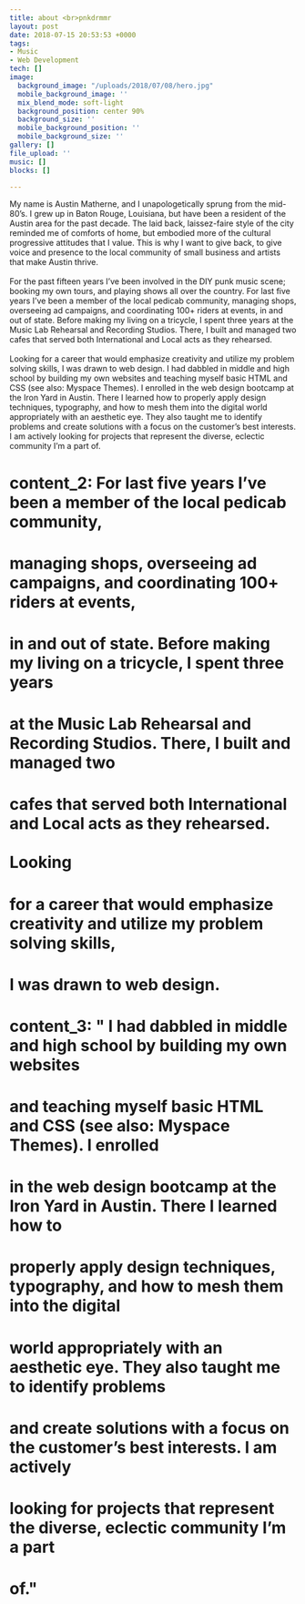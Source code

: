 ```yaml
---
title: about <br>pnkdrmmr
layout: post
date: 2018-07-15 20:53:53 +0000
tags:
- Music
- Web Development
tech: []
image:
  background_image: "/uploads/2018/07/08/hero.jpg"
  mobile_background_image: ''
  mix_blend_mode: soft-light
  background_position: center 90%
  background_size: ''
  mobile_background_position: ''
  mobile_background_size: ''
gallery: []
file_upload: ''
music: []
blocks: []

---
```

My name is Austin Matherne, and I unapologetically sprung from the mid-80’s.
    I grew up in Baton Rouge, Louisiana, but have been a resident of the Austin area
    for the past decade. The laid back, laissez-faire style of the city reminded me
    of comforts of home, but embodied more of the cultural progressive attitudes that
    I value. This is why I want to give back, to give voice and presence to the local
    community of small business and artists that make Austin thrive.<br><br>For the
    past fifteen years I’ve been involved in the DIY punk music scene; booking my
    own tours, and playing shows all over the country. For last five years I’ve been
    a member of the local pedicab community, managing shops, overseeing ad campaigns,
    and coordinating 100+ riders at events, in and out of state. Before making my
    living on a tricycle, I spent three years at the Music Lab Rehearsal and Recording
    Studios. There, I built and managed two cafes that served both International and
    Local acts as they rehearsed.<br><br>Looking for a career that would emphasize
    creativity and utilize my problem solving skills, I was drawn to web design. I
    had dabbled in middle and high school by building my own websites and teaching
    myself basic HTML and CSS (see also: Myspace Themes). I enrolled in the web design
    bootcamp at the Iron Yard in Austin. There I learned how to properly apply design
    techniques, typography, and how to mesh them into the digital world appropriately
    with an aesthetic eye. They also taught me to identify problems and create solutions
    with a focus on the customer’s best interests. I am actively looking for projects
    that represent the diverse, eclectic community I’m a part of.







  #     content_2: For last five years I’ve been a member of the local pedicab community,
  #   managing shops, overseeing ad campaigns, and coordinating 100+ riders at events,
  #   in and out of state. Before making my living on a tricycle, I spent three years
  #   at the Music Lab Rehearsal and Recording Studios. There, I built and managed two
  #   cafes that served both International and Local acts as they rehearsed.<br><br>Looking
  #   for a career that would emphasize creativity and utilize my problem solving skills,
  #   I was drawn to web design.
  # content_3: " I had dabbled in middle and high school by building my own websites
  #   and teaching myself basic HTML and CSS (see also: Myspace Themes). I enrolled
  #   in the web design bootcamp at the Iron Yard in Austin. There I learned how to
  #   properly apply design techniques, typography, and how to mesh them into the digital
  #   world appropriately with an aesthetic eye. They also taught me to identify problems
  #   and create solutions with a focus on the customer’s best interests. I am actively
  #   looking for projects that represent the diverse, eclectic community I’m a part
  #   of."



